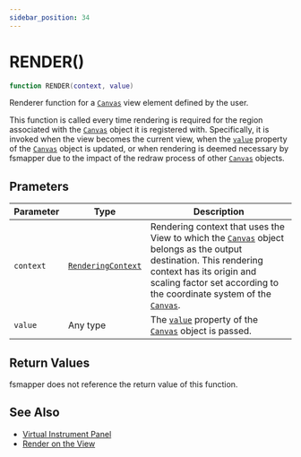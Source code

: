 ```yaml
---
sidebar_position: 34
---
```


# RENDER()
```lua
function RENDER(context, value)
```
Renderer function for a [`Canvas`](/libs/mapper/Canvas) view element defined by the user.

This function is called every time rendering is required for the region associated with the [`Canvas`](/libs/mapper/Canvas) object it is registered with.
Specifically, it is invoked when the view becomes the current view, when the [`value`](/libs/mapper/Canvas/Canvas_value) property of the [`Canvas`](/libs/mapper/Canvas) object is updated, or when rendering is deemed necessary by fsmapper due to the impact of the redraw process of other [`Canvas`](/libs/mapper/Canvas) objects.

## Prameters
|Parameter|Type|Description|
|-|-|-|
|`context`|[`RenderingContext`](/libs/graphics/RenderingContext)|Rendering context that uses the View to which the [`Canvas`](/libs/mapper/Canvas) object belongs as the output destination. This rendering context has its origin and scaling factor set according to the coordinate system of the [`Canvas`](/libs/mapper/Canvas).
|`value`|Any type|The [`value`](/libs/mapper/Canvas/Canvas_value) property of the [`Canvas`](/libs/mapper/Canvas) object is passed.

## Return Values
fsmapper does not reference the return value of this function.

## See Also
- [Virtual Instrument Panel](/guide/virtual_instrument_panel)
- [Render on the View](/guide/virtual_instrument_panel#render-on-the-view)
